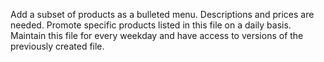 Add a subset of products as a bulleted menu.
Descriptions and prices are needed.
Promote specific products listed in this file on a daily basis. 
Maintain this file for every weekday and have access to versions of the previously created file. 